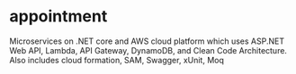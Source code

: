 # appointment
Microservices on .NET core and AWS cloud platform which uses ASP.NET Web API, Lambda, API Gateway, DynamoDB, and Clean Code Architecture. Also includes cloud formation, SAM, Swagger, xUnit, Moq
